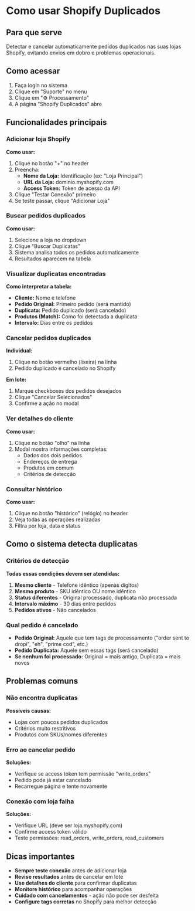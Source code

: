 # Como usar Shopify Duplicados

## Para que serve
Detectar e cancelar automaticamente pedidos duplicados nas suas lojas Shopify, evitando envios em dobro e problemas operacionais.

## Como acessar
1. Faça login no sistema
2. Clique em "Suporte" no menu
3. Clique em "⚙️ Processamento"
4. A página "Shopify Duplicados" abre

## Funcionalidades principais

### Adicionar loja Shopify
**Como usar:**
1. Clique no botão "+" no header
2. Preencha:
   - **Nome da Loja:** Identificação (ex: "Loja Principal")
   - **URL da Loja:** dominio.myshopify.com
   - **Access Token:** Token de acesso da API
3. Clique "Testar Conexão" primeiro
4. Se teste passar, clique "Adicionar Loja"

### Buscar pedidos duplicados
**Como usar:**
1. Selecione a loja no dropdown
2. Clique "Buscar Duplicatas"
3. Sistema analisa todos os pedidos automaticamente
4. Resultados aparecem na tabela

### Visualizar duplicatas encontradas
**Como interpretar a tabela:**
- **Cliente:** Nome e telefone
- **Pedido Original:** Primeiro pedido (será mantido)
- **Duplicata:** Pedido duplicado (será cancelado)
- **Produtos (Match):** Como foi detectada a duplicata
- **Intervalo:** Dias entre os pedidos

### Cancelar pedidos duplicados
**Individual:**
1. Clique no botão vermelho (lixeira) na linha
2. Pedido duplicado é cancelado no Shopify

**Em lote:**
1. Marque checkboxes dos pedidos desejados
2. Clique "Cancelar Selecionados"
3. Confirme a ação no modal

### Ver detalhes do cliente
**Como usar:**
1. Clique no botão "olho" na linha
2. Modal mostra informações completas:
   - Dados dos dois pedidos
   - Endereços de entrega
   - Produtos em comum
   - Critérios de detecção

### Consultar histórico
**Como usar:**
1. Clique no botão "histórico" (relógio) no header
2. Veja todas as operações realizadas
3. Filtra por loja, data e status

## Como o sistema detecta duplicatas

### Critérios de detecção
**Todas essas condições devem ser atendidas:**
1. **Mesmo cliente** - Telefone idêntico (apenas dígitos)
2. **Mesmo produto** - SKU idêntico OU nome idêntico
3. **Status diferentes** - Original processado, duplicata não processada
4. **Intervalo máximo** - 30 dias entre pedidos
5. **Pedidos ativos** - Não cancelados

### Qual pedido é cancelado
- **Pedido Original:** Aquele que tem tags de processamento ("order sent to dropi", "eh", "prime cod", etc.)
- **Pedido Duplicata:** Aquele sem essas tags (será cancelado)
- **Se nenhum foi processado:** Original = mais antigo, Duplicata = mais novos

## Problemas comuns

### Não encontra duplicatas
**Possíveis causas:**
- Lojas com poucos pedidos duplicados
- Critérios muito restritivos
- Produtos com SKUs/nomes diferentes

### Erro ao cancelar pedido
**Soluções:**
- Verifique se access token tem permissão "write_orders"
- Pedido pode já estar cancelado
- Recarregue página e tente novamente

### Conexão com loja falha
**Soluções:**
- Verifique URL (deve ser loja.myshopify.com)
- Confirme access token válido
- Teste permissões: read_orders, write_orders, read_customers

## Dicas importantes

- **Sempre teste conexão** antes de adicionar loja
- **Revise resultados** antes de cancelar em lote
- **Use detalhes do cliente** para confirmar duplicatas
- **Monitore histórico** para acompanhar operações
- **Cuidado com cancelamentos** - ação não pode ser desfeita
- **Configure tags corretas** no Shopify para melhor detecção